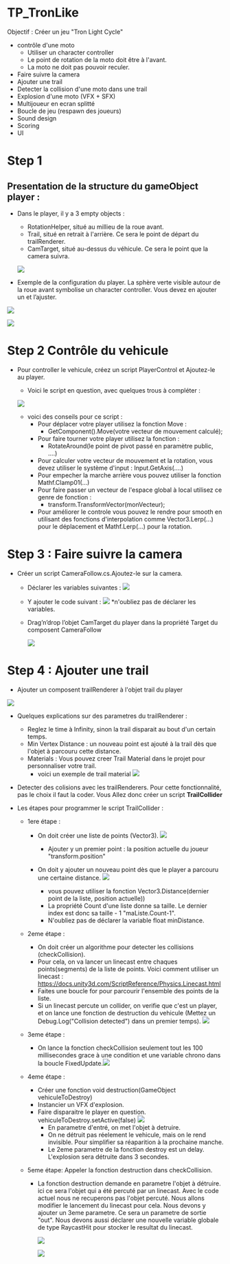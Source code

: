 # TP_TronLike

Objectif : Créer un jeu "Tron Light Cycle"

-  contrôle d'une moto
	- Utiliser un character controller
	- Le point de rotation de la moto doit être à l'avant.
	- La moto ne doit pas pouvoir reculer.
- Faire suivre la camera
- Ajouter une trail
- Detecter la collision d'une moto dans une trail
- Explosion d'une moto (VFX + SFX)
- Multijoueur en ecran splitté 
- Boucle de jeu (respawn des joueurs)
- Sound design
- Scoring
- UI


# Step 1
## Presentation de la structure du gameObject player :

- Dans le player, il y a 3 empty objects :
    - RotationHelper, situé au millieu de la roue avant.
    - Trail, situé en retrait à l'arrière. Ce sera le point de départ du trailRenderer.
    - CamTarget, situé au-dessus du véhicule. Ce sera le point que la camera suivra.

    ![](https://i.imgur.com/H8tZMGQ.png)


- Exemple de la configuration du player. La sphère verte visible autour de la roue avant symbolise un character controller. Vous devez en ajouter un et l’ajuster.

![](https://i.imgur.com/3E107mz.png)

![](https://i.imgur.com/6ROAXGf.png)

# Step 2 Contrôle du vehicule
- Pour controller le vehicule, créez un script PlayerControl et Ajoutez-le au player.

    - Voici le script en question, avec quelques trous à compléter :

    ![](https://i.imgur.com/9DjYk6Q.png)
    
    - voici des conseils pour ce script :
        - Pour déplacer votre player utilisez la fonction Move : 
            - GetComponent<CharacterController>().Move(votre vecteur de                     mouvement calculé);
        - Pour faire tourner votre player utilisez la fonction :
            - RotateAround(le point de pivot passé en paramètre public, ....)	
        - Pour calculer votre vecteur de mouvement et la rotation, vous devez utiliser le système d'input : 
	Input.GetAxis(....)
        - Pour empecher la marche arrière vous pouvez utiliser la fonction Mathf.Clamp01(...)
        - Pour faire passer un vecteur de l'espace global à local utilisez ce genre de fonction : 
	        - transform.TransformVector(monVecteur);
        - Pour améliorer le controle vous pouvez le rendre pour smooth en utilisant des fonctions d'interpolation comme 
Vector3.Lerp(...) pour le déplacement et Mathf.Lerp(...) pour la rotation.


# Step 3 : Faire suivre la camera 
- Créer un script CameraFollow.cs.Ajoutez-le sur la camera.
    - Déclarer les variables suivantes :
	 ![](https://i.imgur.com/Kbb61fp.png)


    - Y ajouter le code suivant : 
    ![](https://i.imgur.com/V6YBbql.png)
     *n'oubliez pas de déclarer les variables.
    
    - Drag’n’drop l’objet CamTarget du player dans la propriété Target du composent CameraFollow
    
        ![](https://i.imgur.com/riTBmsC.png)

# Step 4 : Ajouter une trail
- Ajouter un composent trailRenderer à l'objet trail du player


![](https://i.imgur.com/cTciCSi.png)
- Quelques explications sur des parametres du trailRenderer : 
    - Reglez le time à Infinity, sinon la trail disparait au bout d'un certain temps.
    - Min Vertex Distance : un nouveau point est ajouté à la trail dès que l'objet à parcouru cette distance.
    - Materials : Vous pouvez creer Trail Material dans le projet pour personnaliser votre trail.
        - voici un exemple de trail material ![](https://i.imgur.com/CZaXd94.png)

- Detecter des colisions avec les trailRenderers.
Pour cette fonctionnalité, pas le choix il faut la coder.
Vous Allez donc créer un script **TrailCollider**

- Les étapes pour programmer le script TrailCollider : 
    - 1ere étape : 
        - On doit créer une liste de points (Vector3).
        ![](https://i.imgur.com/T4KiVnK.png)
            - Ajouter y un premier point : la position actuelle du joueur "transform.position"

        - On doit y ajouter un nouveau point dès que le player a parcouru une certaine distance. ![](https://i.imgur.com/GlmSXHc.png)
            - vous pouvez utiliser la fonction Vector3.Distance(dernier point de la liste, position actuelle))
            - La propriété Count d'une liste donne sa taille. Le dernier index est donc sa taille - 1 "maListe.Count-1".
            - N'oubliez pas de déclarer la variable float minDistance.
    
    - 2eme étape :
        - On doit créer un algorithme pour detecter les collisions (checkCollision).
        - Pour cela, on va lancer un linecast entre chaques points(segments) de la liste de points. Voici comment utiliser un linecast : https://docs.unity3d.com/ScriptReference/Physics.Linecast.html
        - Faites une boucle for pour parcourir l'ensemble des points de la liste.
        - Si un linecast percute un collider, on verifie que c'est un player, et on lance une fonction de destruction du vehicule
            (Mettez un Debug.Log("Collision detected") dans un premier temps).
            ![](https://i.imgur.com/aI0fT16.png)


    - 3eme étape : 
        - On lance la fonction checkCollision seulement tout les 100 millisecondes 
            grace à une condition et une variable chrono dans la boucle FixedUpdate.![](https://i.imgur.com/bySPMZk.png)



    - 4eme étape : 
        - Créer une fonction  void destruction(GameObject vehiculeToDestroy)
        - Instancier un VFX d'explosion.
        - Faire disparaitre le player en question. vehiculeToDestroy.setActive(false)
        ![](https://i.imgur.com/uf5nb8I.png) 
            - En parametre d'entré, on met l'objet à detruire.
            - On ne détruit pas réelement le vehicule, mais on le rend invisible. Pour simplifier sa réaparition à la prochaine manche.
            - Le 2eme parametre de la fonction destroy est un delay. L'explosion sera détruite dans 3 secondes.

    - 5eme étape: Appeler la fonction destruction dans checkCollision.
        
        - La fonction destruction demande en parametre l'objet à détruire. ici ce sera l'objet qui a été percuté par un linecast. Avec le code actuel nous ne recuperons pas l'objet percuté. Nous allons modifier le lancement du linecast pour cela. Nous devons y ajouter un 3eme parametre. Ce sera un parametre de sortie "out". Nous devons aussi déclarer une nouvelle variable globale de type RaycastHit pour stocker le resultat du linecast.
        
            ![](https://i.imgur.com/pUWACsu.png)

            ![](https://i.imgur.com/r4NQToo.png)
